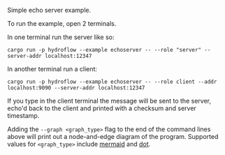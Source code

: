 Simple echo server example.

To run the example, open 2 terminals.

In one terminal run the server like so:
```
cargo run -p hydroflow --example echoserver -- --role "server" --server-addr localhost:12347
```

In another terminal run a client:
```
cargo run -p hydroflow --example echoserver -- --role client --addr localhost:9090 --server-addr localhost:12347
```

If you type in the client terminal the message will be sent to the server, echo'd back to the client and printed with a checksum and server timestamp.

Adding the `--graph <graph_type>` flag to the end of the command lines above will print out a node-and-edge diagram of the program. Supported values for `<graph_type>` include [mermaid](https://mermaid-js.github.io/) and [dot](https://graphviz.org/doc/info/lang.html).
